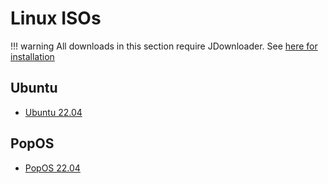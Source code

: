 # Linux ISOs

!!! warning
    All downloads in this section require JDownloader. See [here for installation](https://dw.louisgallet.fr/)

## Ubuntu

- [Ubuntu 22.04](https://s3.louisgallet.fr/dw/linux/ubuntu2204.dlc)

## PopOS

- [PopOS 22.04](https://s3.louisgallet.fr/dw/linux/popos2204.dlc)
